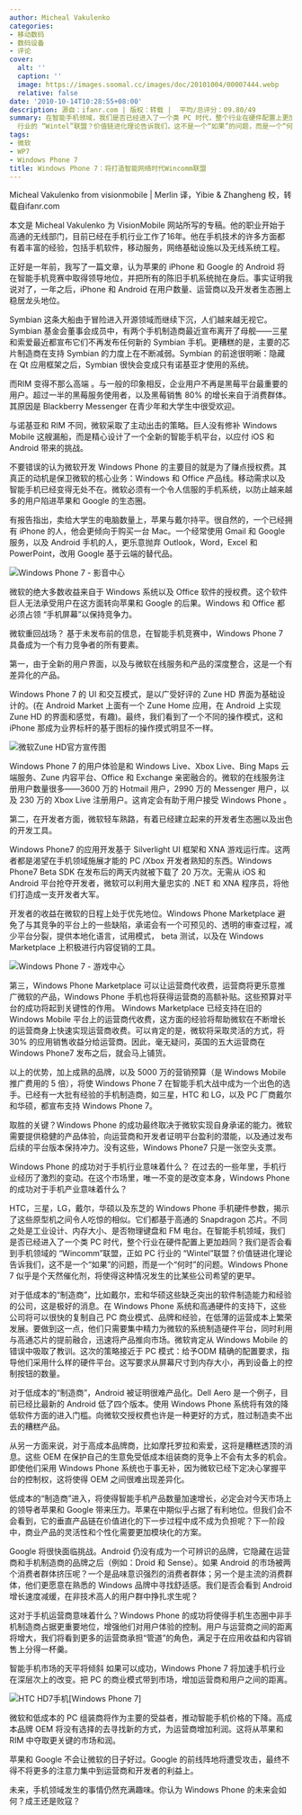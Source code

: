 ```yaml
---
author: Micheal Vakulenko
categories:
- 移动数码
- 数码设备
- 评论
cover:
  alt: ''
  caption: ''
  image: https://images.soomal.cc/images/doc/20101004/00007444.webp
  relative: false
date: '2010-10-14T10:28:55+08:00'
description: 源自：ifanr.com | 版权：转载 |  平均/总评分：09.80/49
summary: 在智能手机领域，我们是否已经进入了一个类 PC 时代，整个行业在硬件配置上更加趋同？我们是否会看到手机领域的 “Wincomm”联盟，正如 PC
  行业的 “Wintel”联盟？价值链进化理论告诉我们，这不是一个“如果”的问题，而是一个“何时”的问题。Windows Phone 7 似乎是个天然催化剂，将使得这种情况发生的比某些公司希望的更早。
tags:
- 微软
- WP7
- Windows Phone 7
title: Windows Phone 7：将打造智能网络时代Wincomm联盟
---
```


Micheal Vakulenko from visionmobile | Merlin 译，Yibie & Zhangheng 校，转载自ifanr.com

本文是 Micheal Vakulenko 为 VisionMobile 网站所写的专稿。他的职业开始于高通的无线部门，目前已经在手机行业工作了16年。他在手机技术的许多方面都有着丰富的经验，包括手机软件，移动服务，网络基础设施以及无线系统工程。



正好是一年前，我写了一篇文章，认为苹果的 iPhone 和 Google 的 Android 将在智能手机竞赛中取得领导地位，并把所有的陈旧手机系统抛在身后。事实证明我说对了，一年之后，iPhone 和 Android 在用户数量、运营商以及开发者生态圈上稳居龙头地位。

Symbian 这条大船由于冒险进入开源领域而继续下沉，人们越来越无视它。Symbian 基金会董事会成员中，有两个手机制造商最近宣布离开了母舰――三星和索爱最近都宣布它们不再发布任何新的 Symbian 手机。更糟糕的是，主要的芯片制造商在支持 Symbian 的力度上在不断减弱。Symbian 的前途很明晰：隐藏在 Qt 应用框架之后，Symbian 很快会变成只有诺基亚才使用的系统。

而RIM 变得不那么高端 。与一般的印象相反，企业用户不再是黑莓平台最重要的用户。超过一半的黑莓服务使用者，以及黑莓销售 80% 的增长来自于消费群体。其原因是 Blackberry Messenger 在青少年和大学生中很受欢迎。

与诺基亚和 RIM 不同，微软采取了主动出击的策略。巨人没有修补 Windows Mobile 这艘漏船，而是精心设计了一个全新的智能手机平台，以应付 iOS 和 Android 带来的挑战。

不要错误的认为微软开发 Windows Phone 的主要目的就是为了赚点授权费。其真正的动机是保卫微软的核心业务：Windows 和 Office 产品线。移动需求以及智能手机已经变得无处不在。微软必须有一个令人信服的手机系统，以防止越来越多的用户陷进苹果和 Google 的生态圈。

有报告指出，卖给大学生的电脑数量上，苹果与戴尔持平。很自然的，一个已经拥有 iPhone 的人，他会更倾向于购买一台 Mac。一个经常使用 Gmail 和 Google 服务，以及 Android 手机的人，更乐意抛弃 Outlook，Word，Excel 和 PowerPoint，改用 Google 基于云端的替代品。

![Windows Phone 7 - 影音中心](https://images.soomal.cc/images/doc/20100216/00004093.webp)




微软的绝大多数收益来自于 Windows 系统以及 Office 软件的授权费。这个软件巨人无法承受用户在这方面转向苹果和 Google 的后果。Windows 和 Office 都必须占领 “手机屏幕”以保持竞争力。

微软重回战场？
基于未发布前的信息，在智能手机竞赛中，Windows Phone 7 具备成为一个有力竞争者的所有要素。

第一，由于全新的用户界面，以及与微软在线服务和产品的深度整合，这是一个有差异化的产品。

Windows Phone 7 的 UI 和交互模式，是以广受好评的 Zune HD 界面为基础设计的。(在 Android Market 上面有一个 Zune Home 应用，在 Android 上实现 Zune HD 的界面和感觉，有趣)。最终，我们看到了一个不同的操作模式，这和 iPhone 那成为业界标杆的基于图标的操作摸式明显不一样。

![微软Zune HD官方宣传图](https://images.soomal.cc/images/doc/20100725/00006487.webp)






Windows Phone 7 的用户体验是和 Windows Live、Xbox Live、Bing Maps 云端服务、Zune 内容平台、Office 和 Exchange 亲密融合的。微软的在线服务注册用户数量很多――3600 万的 Hotmail 用户，2990 万的 Messenger 用户，以及 230 万的 Xbox Live 注册用户。这肯定会有助于用户接受 Windows Phone 。

第二，在开发者方面，微软轻车熟路，有着已经建立起来的开发者生态圈以及出色的开发工具。

Windows Phone7 的应用开发基于 Silverlight UI 框架和 XNA 游戏运行库。这两者都是渴望在手机领域施展才能的 PC /Xbox 开发者熟知的东西。Windows Phone7 Beta SDK 在发布后的两天内就被下载了 20 万次。无需从 iOS 和 Android 平台抢夺开发者，微软可以利用大量忠实的 .NET 和 XNA 程序员，将他们打造成一支开发者大军。

开发者的收益在微软的日程上处于优先地位。Windows Phone Marketplace 避免了与其竞争的平台上的一些缺陷，承诺会有一个可预见的、透明的审查过程，减少平台分裂，提供本地化语言，试用模式， beta 测试，以及在 Windows Marketplace 上积极进行内容促销的工具。

![Windows Phone 7 - 游戏中心](https://images.soomal.cc/images/doc/20100216/00004091.webp)




第三，Windows Phone Marketplace 可以让运营商代收费，运营商将更乐意推广微软的产品，Windows Phone 手机也将获得运营商的高额补贴。这些预算对平台的成功将起到关键性的作用。
Windows Marketplace 已经支持在旧的 Windows Mobile 平台上的运营商代收费，这方面的经验将帮助微软在不断增长的运营商身上快速实现运营商收费。可以肯定的是，微软将采取灵活的方式，将 30% 的应用销售收益分给运营商。因此，毫无疑问，英国的五大运营商在 Windows Phone7 发布之后，就会马上铺货。

以上的优势，加上成熟的品牌，以及 5000 万的营销预算（是 Windows Mobile 推广费用的 5 倍），将使 Windows Phone 7 在智能手机大战中成为一个出色的选手。已经有一大批有经验的手机制造商，如三星，HTC 和 LG，以及 PC 厂商戴尔和华硕，都宣布支持 Windows Phone 7。

取胜的关键？Windows Phone 的成功最终取决于微软实现自身承诺的能力。微软需要提供稳健的产品体验，向运营商和开发者证明平台盈利的潜能，以及通过发布后续的平台版本保持冲力。没有这些，Windows Phone7 只是一张空头支票。

Windows Phone 的成功对于手机行业意味着什么？
在过去的一些年里，手机行业经历了激烈的变动。在这个市场里，唯一不变的是改变本身，Windows Phone 的成功对于手机产业意味着什么？

HTC，三星，LG，戴尔，华硕以及东芝的 Windows Phone 手机硬件参数，揭示了这些原型机之间令人吃惊的相似。它们都基于高通的 Snapdragon 芯片。不同之处是工业设计、内存大小、是否物理键盘和 FM 电台。在智能手机领域，我们是否已经进入了一个类 PC 时代，整个行业在硬件配置上更加趋同？我们是否会看到手机领域的 “Wincomm”联盟，正如 PC 行业的 “Wintel”联盟？价值链进化理论告诉我们，这不是一个“如果”的问题，而是一个“何时”的问题。Windows Phone 7 似乎是个天然催化剂，将使得这种情况发生的比某些公司希望的更早。


对于低成本的“制造商”，比如戴尔，宏和华硕这些缺乏突出的软件制造能力和经验的公司，这是极好的消息。在 Windows Phone 系统和高通硬件的支持下，这些公司将可以很快的复制自己 PC 商业模式、品牌和经验，在低薄的运营成本上繁荣发展。要做到这一点，他们只需要集中精力为微软的系统制造硬件平台，同时利用与高通芯片的提前融合，迅速将产品推向市场。微软肯定从 Windows Mobile 的错误中吸取了教训。这次的策略接近于 PC 模式：给予ODM 精确的配置要求，指导他们采用什么样的硬件平台。这写要求从屏幕尺寸到内存大小，再到设备上的控制按钮的数量。

对于低成本的“制造商”，Android 被证明很难产品化。Dell Aero 是一个例子，目前已经比最新的 Android 低了四个版本。使用 Windows Phone 系统将有效的降低软件方面的进入门槛。向微软交授权费也许是一种更好的方式，胜过制造卖不出去的糟糕产品。

从另一方面来说，对于高成本品牌商，比如摩托罗拉和索爱，这将是糟糕透顶的消息。这些 OEM 在保护自己的生意免受低成本组装商的竞争上不会有太多的机会。即使他们采用 Windows Phone 系统也于事无补，因为微软已经下定决心掌握平台的控制权，这将使得 OEM 之间很难出现差异化。

低成本的“制造商”进入，将使得智能手机产品数量加速增长，必定会对今天市场上的领导者苹果和 Google 带来压力。苹果在中期似乎占据了有利地位。但我们会不会看到，它的垂直产品链在价值进化的下一步过程中成不成为负担呢？下一阶段中，商业产品的灵活性和个性化需要更加模块化的方案。

Google 将很快面临挑战。Android 仍没有成为一个可辨识的品牌，它隐藏在运营商和手机制造商的品牌之后（例如：Droid 和 Sense）。如果 Android 的市场被两个消费者群体挤压呢？一个是品味意识强烈的消费者群体；另一个是主流的消费群体，他们更愿意在熟悉的 Windows 品牌中寻找舒适感。我们是否会看到 Android 增长速度减缓，在非技术高人的用户群中挣扎求生呢？

这对于手机运营商意味着什么？Windows Phone 的成功将使得手机生态圈中非手机制造商占据更重要地位，增强他们对用户体验的控制。用户与运营商之间的距离将增大，我们将看到更多的运营商承担“管道”的角色，满足于在应用收益和内容销售上分得一杯羹。

智能手机市场的天平将倾斜
如果可以成功，Windows Phone 7 将加速手机行业在深层次上的改变。把 PC 的商业模式带到市场，增加运营商和用户之间的距离。

![HTC HD7手机[Windows Phone 7]](https://images.soomal.cc/images/doc/20101012/00007597.webp)




微软和低成本的 PC 组装商将作为主要的受益者，推动智能手机价格的下降。高成本品牌 OEM 将没有选择的去寻找新的方式，为运营商增加利润。这将从苹果和 RIM 中夺取更关键的市场和润。

苹果和 Google 不会让微软的日子好过。Google 的前线阵地将遭受攻击，最终不得不将更多的注意力集中到运营商和开发者的利益上。

未来，手机领域发生的事情仍然充满趣味。你认为 Windows Phone 的未来会如何？成王还是败寇？